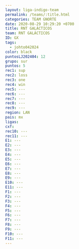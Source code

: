 ```yaml
---
layout: liga-indigo-team
permalink: /teams/:title.html
categories: TEAM GNORTE
date: 2020-08-29 10:29:20 +0700
title: RNT GALÁCTICOS
team: RNT GALÁCTICOS
ID: GX
tags:
  - johto042024
color: black
puntosLJ202404: 12
grupo: sur
puntos: 5
rec1: sup
rec2: loss
rec3: one
rec4: win
rec5: ---
rec6: ---
rec7: ---
rec8: ---
rec9: ---
region: LAN
pais: mx
ligas: 
cxf: 
rec10: ---
rec11: ---
E1: ---
E2: ---
E3: ---
E4: ---
E5: ---
E6: ---
E7: ---
E8: ---
E9: ---
E10: ---
E11: ---
F1: ---
F2: ---
F3: ---
F4: ---
F5: ---
F6: ---
F7: ---
F8: ---
F9: ---
F10: ---
F11: ---
---
```

